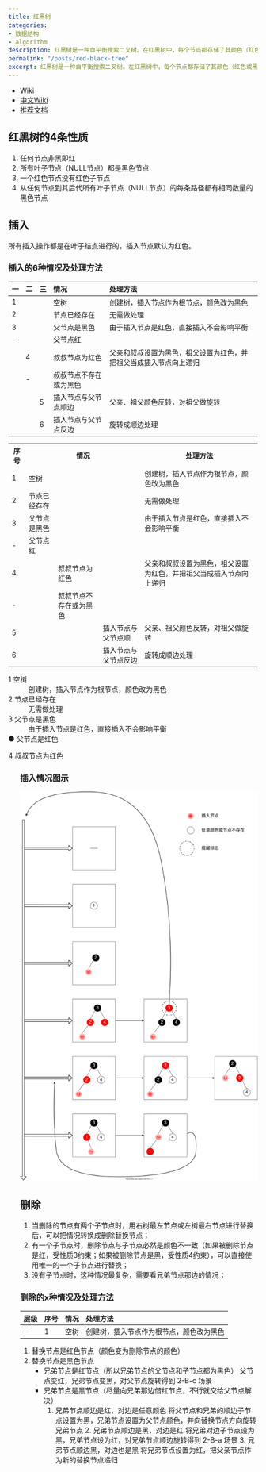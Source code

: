 ```yaml
---
title: 红黑树
categories:
- 数据结构
- algorithm
description: 红黑树是一种自平衡搜索二叉树。在红黑树中，每个节点都存储了其颜色（红色或黑色），用于帮助树在插入或删除过程中保持平衡。
permalink: "/posts/red-black-tree"
excerpt: 红黑树是一种自平衡搜索二叉树。在红黑树中，每个节点都存储了其颜色（红色或黑色），用于帮助树在插入或删除过程中保持平衡。
---
```


+ [Wiki](https://en.wikipedia.org/wiki/Red%E2%80%93black_tree)
+ [中文Wiki](https://zh.wikipedia.org/wiki/%E7%BA%A2%E9%BB%91%E6%A0%91)
+ [推荐文档](https://www.jianshu.com/p/e136ec79235c)

## 红黑树的4条性质

1. 任何节点非黑即红
2. 所有叶子节点（NULL节点）都是黑色节点
3. 一个红色节点没有红色子节点
4. 从任何节点到其后代所有叶子节点（NULL节点）的每条路径都有相同数量的黑色节点


## 插入

所有插入操作都是在叶子结点进行的，插入节点默认为红色。

### 插入的6种情况及处理方法

| 一 | 二 | 三 | 情况                   | 处理方法                                                           |
| ---- | ---- | ---- | :--------------------- | :----------------------------------------------------------------- |
| 1    |     |     | 空树                   | 创建树，插入节点作为根节点，颜色改为黑色                           |
| 2    |     |     | 节点已经存在           | 无需做处理                                                         |
| 3    |     |     | 父节点是黑色           | 由于插入节点是红色，直接插入不会影响平衡                           |
|   -  |     |     | 父节点红               |                                                                    |
|     | 4    |     | 叔叔节点为红色         | 父亲和叔叔设置为黑色，祖父设置为红色，并把祖父当成插入节点向上递归 |
|    |  -  |    | 叔叔节点不存在或为黑色 |                                                                    |
|     |     | 5    | 插入节点与父节点顺边   | 父亲、祖父颜色反转，对祖父做旋转                                   |
|     |     | 6    | 插入节点与父节点反边   | 旋转成顺边处理                                                     |

<table>
  <tr>
    <th>序号
    <th colspan=3>情况
    <th>处理方法
  </tr>
  <tr>
    <td>1
    <td>空树
    <td>
    <td>
    <td>创建树，插入节点作为根节点，颜色改为黑色 
  </tr>
  <tr>
    <td>2
    <td>节点已经存在
    <td>
    <td>
    <td>无需做处理 
  </tr>
  <tr>
    <td>3
    <td>父节点是黑色
    <td>
    <td>
    <td>由于插入节点是红色，直接插入不会影响平衡
  </tr>
  <tr>
    <td>-
    <td>父节点红
    <td>
    <td>
    <td>
  </tr>
  <tr>
    <td>4
    <td>
    <td>叔叔节点为红色
    <td>
    <td>父亲和叔叔设置为黑色，祖父设置为红色，并把祖父当成插入节点向上递归
  </tr>
  <tr>
    <td>-
    <td>
    <td>叔叔节点不存在或为黑色
    <td>
    <td>
  </tr>
  <tr>
    <td>5
    <td>
    <td>
    <td>插入节点与父节点顺
    <td>父亲、祖父颜色反转，对祖父做旋转
  </tr>
  <tr>
    <td>6
    <td>
    <td>
    <td>插入节点与父节点反边
    <td>旋转成顺边处理
  </tr>
</table>

<dl>
  <dt/>1 空树
  <dd/>创建树，插入节点作为根节点，颜色改为黑色
  <dt/>2 节点已经存在
  <dd/>无需做处理
  <dt/>3 父节点是黑色
  <dd/>由于插入节点是红色，直接插入不会影响平衡
  <dt/>● 父节点是红色
    <dl>
      <dt/>4 叔叔节点为红色  
    </dl>
</dl>

<ol>


### 插入情况图示

![插入情况图示](/assets/images/red-black-tree/rbt-insert.drawio.svg)

## 删除

1. 当删除的节点有两个子节点时，用右树最左节点或左树最右节点进行替换后，可以把情况转换成删除替换节点；
2. 有一个子节点时，删除节点与子节点必然是颜色不一致（如果被删除节点是红，受性质3约束；如果被删除节点是黑，受性质4约束），可以直接使用唯一的一个子节点进行替换；
3. 没有子节点时，这种情况最复杂，需要看兄弟节点那边的情况；

### 删除的x种情况及处理方法

| 层级 | 序号 | 情况 | 处理方法                                 |
| ---- | ---- | :--- | :--------------------------------------- |
| -    | 1    | 空树 | 创建树，插入节点作为根节点，颜色改为黑色 |

<ol>
<li/>替换节点是红色节点（颜色变为删除节点的颜色）
<li/>替换节点是黑色节点
<ul>
    <li/> 兄弟节点是红节点（所以兄弟节点的父节点和子节点都为黑色）
        父节点变红，兄弟节点变黑，对父节点旋转得到 2-B-c 场景
    <li/> 兄弟节点是黑节点（尽量向兄弟那边借红节点，不行就交给父节点解决）
    <ol>
       <li/> 兄弟节点顺边是红，对边是任意颜色
            将父节点和兄弟的顺边子节点设置为黑，兄弟节点设置为父节点颜色，并向替换节点方向旋转兄弟节点
        2. 兄弟节点顺边是黑，对边是红
            将兄弟对边子节点设为黑，兄弟节点设为红，对兄弟节点顺边旋转得到 2-B-a 场景
        3. 兄弟节点顺边黑，对边也是黑
            将兄弟节点设置为红，把父亲节点作为新的替换节点递归
            </ol>
</ul>
</ol>